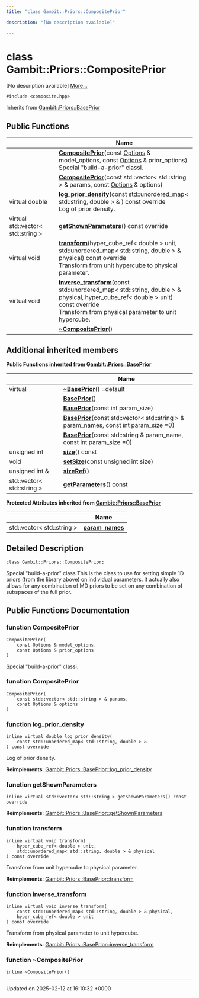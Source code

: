```yaml
---
title: "class Gambit::Priors::CompositePrior"

description: "[No description available]"

---
```


# class Gambit::Priors::CompositePrior



[No description available] [More...](#detailed-description)


`#include <composite.hpp>`

Inherits from [Gambit::Priors::BasePrior](/documentation/code/classes/classgambit_1_1priors_1_1baseprior/)

## Public Functions

|                | Name           |
| -------------- | -------------- |
| | **[CompositePrior](/documentation/code/classes/classgambit_1_1priors_1_1compositeprior/#function-compositeprior)**(const [Options](/documentation/code/classes/classgambit_1_1options/) & model_options, const [Options](/documentation/code/classes/classgambit_1_1options/) & prior_options)<br>Special "build-a-prior" classi.  |
| | **[CompositePrior](/documentation/code/classes/classgambit_1_1priors_1_1compositeprior/#function-compositeprior)**(const std::vector< std::string > & params, const [Options](/documentation/code/classes/classgambit_1_1options/) & options) |
| virtual double | **[log_prior_density](/documentation/code/classes/classgambit_1_1priors_1_1compositeprior/#function-log-prior-density)**(const std::unordered_map< std::string, double > & ) const override<br>Log of prior density.  |
| virtual std::vector< std::string > | **[getShownParameters](/documentation/code/classes/classgambit_1_1priors_1_1compositeprior/#function-getshownparameters)**() const override |
| virtual void | **[transform](/documentation/code/classes/classgambit_1_1priors_1_1compositeprior/#function-transform)**(hyper_cube_ref< double > unit, std::unordered_map< std::string, double > & physical) const override<br>Transform from unit hypercube to physical parameter.  |
| virtual void | **[inverse_transform](/documentation/code/classes/classgambit_1_1priors_1_1compositeprior/#function-inverse-transform)**(const std::unordered_map< std::string, double > & physical, hyper_cube_ref< double > unit) const override<br>Transform from physical parameter to unit hypercube.  |
| | **[~CompositePrior](/documentation/code/classes/classgambit_1_1priors_1_1compositeprior/#function-compositeprior)**() |

## Additional inherited members

**Public Functions inherited from [Gambit::Priors::BasePrior](/documentation/code/classes/classgambit_1_1priors_1_1baseprior/)**

|                | Name           |
| -------------- | -------------- |
| virtual | **[~BasePrior](/documentation/code/classes/classgambit_1_1priors_1_1baseprior/#function-baseprior)**() =default |
| | **[BasePrior](/documentation/code/classes/classgambit_1_1priors_1_1baseprior/#function-baseprior)**() |
| | **[BasePrior](/documentation/code/classes/classgambit_1_1priors_1_1baseprior/#function-baseprior)**(const int param_size) |
| | **[BasePrior](/documentation/code/classes/classgambit_1_1priors_1_1baseprior/#function-baseprior)**(const std::vector< std::string > & param_names, const int param_size =0) |
| | **[BasePrior](/documentation/code/classes/classgambit_1_1priors_1_1baseprior/#function-baseprior)**(const std::string & param_name, const int param_size =0) |
| unsigned int | **[size](/documentation/code/classes/classgambit_1_1priors_1_1baseprior/#function-size)**() const |
| void | **[setSize](/documentation/code/classes/classgambit_1_1priors_1_1baseprior/#function-setsize)**(const unsigned int size) |
| unsigned int & | **[sizeRef](/documentation/code/classes/classgambit_1_1priors_1_1baseprior/#function-sizeref)**() |
| std::vector< std::string > | **[getParameters](/documentation/code/classes/classgambit_1_1priors_1_1baseprior/#function-getparameters)**() const |

**Protected Attributes inherited from [Gambit::Priors::BasePrior](/documentation/code/classes/classgambit_1_1priors_1_1baseprior/)**

|                | Name           |
| -------------- | -------------- |
| std::vector< std::string > | **[param_names](/documentation/code/classes/classgambit_1_1priors_1_1baseprior/#variable-param-names)**  |


## Detailed Description

```
class Gambit::Priors::CompositePrior;
```


Special "build-a-prior" class This is the class to use for setting simple 1D priors (from the library above) on individual parameters. It actually also allows for any combination of MD priors to be set on any combination of subspaces of the full prior. 

## Public Functions Documentation

### function CompositePrior

```
CompositePrior(
    const Options & model_options,
    const Options & prior_options
)
```

Special "build-a-prior" classi. 

### function CompositePrior

```
CompositePrior(
    const std::vector< std::string > & params,
    const Options & options
)
```


### function log_prior_density

```
inline virtual double log_prior_density(
    const std::unordered_map< std::string, double > & 
) const override
```

Log of prior density. 

**Reimplements**: [Gambit::Priors::BasePrior::log_prior_density](/documentation/code/classes/classgambit_1_1priors_1_1baseprior/#function-log-prior-density)


### function getShownParameters

```
inline virtual std::vector< std::string > getShownParameters() const override
```


**Reimplements**: [Gambit::Priors::BasePrior::getShownParameters](/documentation/code/classes/classgambit_1_1priors_1_1baseprior/#function-getshownparameters)


### function transform

```
inline virtual void transform(
    hyper_cube_ref< double > unit,
    std::unordered_map< std::string, double > & physical
) const override
```

Transform from unit hypercube to physical parameter. 

**Reimplements**: [Gambit::Priors::BasePrior::transform](/documentation/code/classes/classgambit_1_1priors_1_1baseprior/#function-transform)


### function inverse_transform

```
inline virtual void inverse_transform(
    const std::unordered_map< std::string, double > & physical,
    hyper_cube_ref< double > unit
) const override
```

Transform from physical parameter to unit hypercube. 

**Reimplements**: [Gambit::Priors::BasePrior::inverse_transform](/documentation/code/classes/classgambit_1_1priors_1_1baseprior/#function-inverse-transform)


### function ~CompositePrior

```
inline ~CompositePrior()
```


-------------------------------

Updated on 2025-02-12 at 16:10:32 +0000